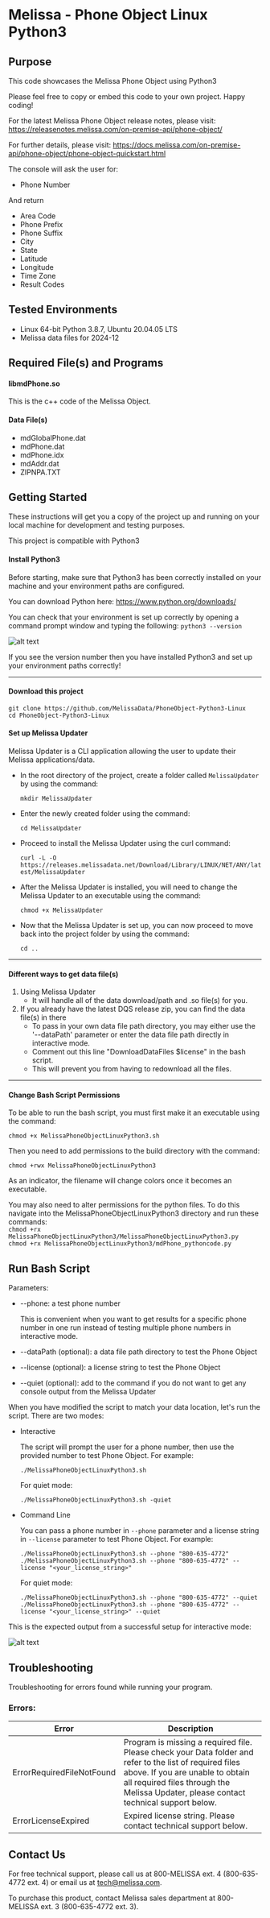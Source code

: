 # Melissa - Phone Object Linux Python3

## Purpose

This code showcases the Melissa Phone Object using Python3

Please feel free to copy or embed this code to your own project. Happy coding!

For the latest Melissa Phone Object release notes, please visit: https://releasenotes.melissa.com/on-premise-api/phone-object/

For further details, please visit: https://docs.melissa.com/on-premise-api/phone-object/phone-object-quickstart.html

The console will ask the user for:

- Phone Number

And return 

- Area Code
- Phone Prefix
- Phone Suffix
- City
- State
- Latitude
- Longitude
- Time Zone
- Result Codes

## Tested Environments

- Linux 64-bit Python 3.8.7, Ubuntu 20.04.05 LTS
- Melissa data files for 2024-12

## Required File(s) and Programs

#### libmdPhone.so

This is the c++ code of the Melissa Object.

#### Data File(s)
- mdGlobalPhone.dat
- mdPhone.dat
- mdPhone.idx
- mdAddr.dat
- ZIPNPA.TXT

## Getting Started
These instructions will get you a copy of the project up and running on your local machine for development and testing purposes.

This project is compatible with Python3

#### Install Python3
Before starting, make sure that Python3 has been correctly installed on your machine and your environment paths are configured. 

You can download Python here: 
https://www.python.org/downloads/

You can check that your environment is set up correctly by opening a command prompt window and typing the following:
`python3 --version`

![alt text](/screenshots/python_version.PNG)

If you see the version number then you have installed Python3 and set up your environment paths correctly!

----------------------------------------

#### Download this project
```
git clone https://github.com/MelissaData/PhoneObject-Python3-Linux
cd PhoneObject-Python3-Linux
```

#### Set up Melissa Updater

Melissa Updater is a CLI application allowing the user to update their Melissa applications/data. 

- In the root directory of the project, create a folder called `MelissaUpdater` by using the command: 

  `mkdir MelissaUpdater`

- Enter the newly created folder using the command:

  `cd MelissaUpdater`

- Proceed to install the Melissa Updater using the curl command: 

  `curl -L -O https://releases.melissadata.net/Download/Library/LINUX/NET/ANY/latest/MelissaUpdater`

- After the Melissa Updater is installed, you will need to change the Melissa Updater to an executable using the command:

  `chmod +x MelissaUpdater`

- Now that the Melissa Updater is set up, you can now proceed to move back into the project folder by using the command:
  
   `cd ..`

----------------------------------------

#### Different ways to get data file(s)
1.  Using Melissa Updater
    - It will handle all of the data download/path and .so file(s) for you. 
2.  If you already have the latest DQS release zip, you can find the data file(s) in there
    - To pass in your own data file path directory, you may either use the '--dataPath' parameter or enter the data file path directly in interactive mode.
    - Comment out this line "DownloadDataFiles $license" in the bash script.
    - This will prevent you from having to redownload all the files.
	
----------------------------------------
#### Change Bash Script Permissions
To be able to run the bash script, you must first make it an executable using the command:

`chmod +x MelissaPhoneObjectLinuxPython3.sh`

Then you need to add permissions to the build directory with the command:

`chmod +rwx MelissaPhoneObjectLinuxPython3`

As an indicator, the filename will change colors once it becomes an executable.

You may also need to alter permissions for the python files. To do this navigate into the MelissaPhoneObjectLinuxPython3 directory and run these commands: \
`chmod +rx MelissaPhoneObjectLinuxPython3/MelissaPhoneObjectLinuxPython3.py` \
`chmod +rx MelissaPhoneObjectLinuxPython3/mdPhone_pythoncode.py`

## Run Bash Script
Parameters:
- --phone: a test phone number
 	
  This is convenient when you want to get results for a specific phone number in one run instead of testing multiple phone numbers in interactive mode.

- --dataPath (optional): a data file path directory to test the Phone Object
- --license (optional): a license string to test the Phone Object
- --quiet (optional): add to the command if you do not want to get any console output from the Melissa Updater

When you have modified the script to match your data location, let's run the script. There are two modes:
- Interactive 

  The script will prompt the user for a phone number, then use the provided number to test Phone Object. For example:
  ```
  ./MelissaPhoneObjectLinuxPython3.sh
  ```
  For quiet mode:
  ```
  ./MelissaPhoneObjectLinuxPython3.sh -quiet
  ```
- Command Line 

  You can pass a phone number in ```--phone``` parameter and a license string in ```--license``` parameter to test Phone Object. For example:
  ```
  ./MelissaPhoneObjectLinuxPython3.sh --phone "800-635-4772" 
  ./MelissaPhoneObjectLinuxPython3.sh --phone "800-635-4772" --license "<your_license_string>"
  ```
  For quiet mode:
  ```
  ./MelissaPhoneObjectLinuxPython3.sh --phone "800-635-4772" --quiet
  ./MelissaPhoneObjectLinuxPython3.sh --phone "800-635-4772" --license "<your_license_string>" --quiet
  ```
This is the expected output from a successful setup for interactive mode:

![alt text](/screenshots/output.png)

    
## Troubleshooting
Troubleshooting for errors found while running your program.

### Errors:
| Error      | Description |
| ----------- | ----------- |
| ErrorRequiredFileNotFound      | Program is missing a required file. Please check your Data folder and refer to the list of required files above. If you are unable to obtain all required files through the Melissa Updater, please contact technical support below. |
| ErrorLicenseExpired   | Expired license string. Please contact technical support below. |


## Contact Us
For free technical support, please call us at 800-MELISSA ext. 4
(800-635-4772 ext. 4) or email us at tech@melissa.com.

To purchase this product, contact Melissa sales department at
800-MELISSA ext. 3 (800-635-4772 ext. 3).
